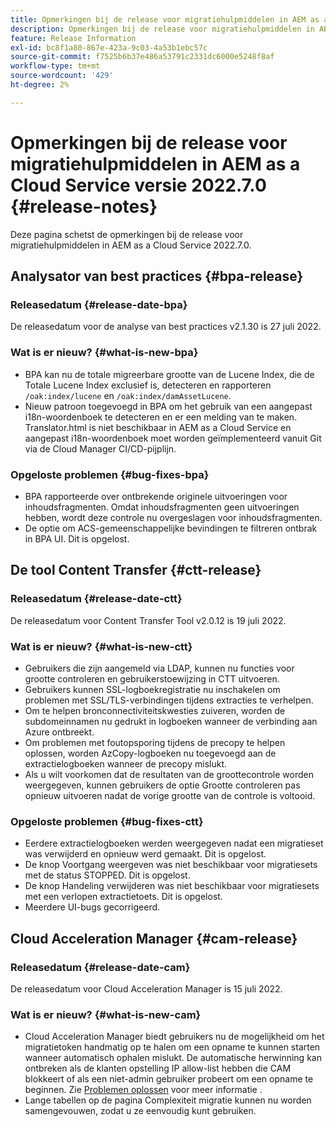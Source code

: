 ```yaml
---
title: Opmerkingen bij de release voor migratiehulpmiddelen in AEM as a Cloud Service versie 2022.7.0
description: Opmerkingen bij de release voor migratiehulpmiddelen in AEM as a Cloud Service versie 2022.7.0
feature: Release Information
exl-id: bc8f1a80-867e-423a-9c03-4a53b1ebc57c
source-git-commit: f7525b6b37e486a53791c2331dc6000e5248f8af
workflow-type: tm+mt
source-wordcount: '429'
ht-degree: 2%

---
```


# Opmerkingen bij de release voor migratiehulpmiddelen in AEM as a Cloud Service versie 2022.7.0 {#release-notes}

Deze pagina schetst de opmerkingen bij de release voor migratiehulpmiddelen in AEM as a Cloud Service 2022.7.0.

## Analysator van best practices {#bpa-release}

### Releasedatum {#release-date-bpa}

De releasedatum voor de analyse van best practices v2.1.30 is 27 juli 2022.

### Wat is er nieuw? {#what-is-new-bpa}

* BPA kan nu de totale migreerbare grootte van de Lucene Index, die de Totale Lucene Index exclusief is, detecteren en rapporteren `/oak:index/lucene` en `/oak:index/damAssetLucene`.
* Nieuw patroon toegevoegd in BPA om het gebruik van een aangepast i18n-woordenboek te detecteren en er een melding van te maken. Translator.html is niet beschikbaar in AEM as a Cloud Service en aangepast i18n-woordenboek moet worden geïmplementeerd vanuit Git via de Cloud Manager CI/CD-pijplijn.

### Opgeloste problemen {#bug-fixes-bpa}

* BPA rapporteerde over ontbrekende originele uitvoeringen voor inhoudsfragmenten. Omdat inhoudsfragmenten geen uitvoeringen hebben, wordt deze controle nu overgeslagen voor inhoudsfragmenten.
* De optie om ACS-gemeenschappelijke bevindingen te filtreren ontbrak in BPA UI. Dit is opgelost.

## De tool Content Transfer {#ctt-release}

### Releasedatum {#release-date-ctt}

De releasedatum voor Content Transfer Tool v2.0.12 is 19 juli 2022.

### Wat is er nieuw? {#what-is-new-ctt}

* Gebruikers die zijn aangemeld via LDAP, kunnen nu functies voor grootte controleren en gebruikerstoewijzing in CTT uitvoeren.
* Gebruikers kunnen SSL-logboekregistratie nu inschakelen om problemen met SSL/TLS-verbindingen tijdens extracties te verhelpen.
* Om te helpen bronconnectiviteitskwesties zuiveren, worden de subdomeinnamen nu gedrukt in logboeken wanneer de verbinding aan Azure ontbreekt.
* Om problemen met foutopsporing tijdens de precopy te helpen oplossen, worden AzCopy-logboeken nu toegevoegd aan de extractielogboeken wanneer de precopy mislukt.
* Als u wilt voorkomen dat de resultaten van de groottecontrole worden weergegeven, kunnen gebruikers de optie Grootte controleren pas opnieuw uitvoeren nadat de vorige grootte van de controle is voltooid.

### Opgeloste problemen {#bug-fixes-ctt}

* Eerdere extractielogboeken werden weergegeven nadat een migratieset was verwijderd en opnieuw werd gemaakt. Dit is opgelost.
* De knop Voortgang weergeven was niet beschikbaar voor migratiesets met de status STOPPED. Dit is opgelost.
* De knop Handeling verwijderen was niet beschikbaar voor migratiesets met een verlopen extractietoets. Dit is opgelost.
* Meerdere UI-bugs gecorrigeerd.

## Cloud Acceleration Manager {#cam-release}

### Releasedatum {#release-date-cam}

De releasedatum voor Cloud Acceleration Manager is 15 juli 2022.

### Wat is er nieuw? {#what-is-new-cam}

* Cloud Acceleration Manager biedt gebruikers nu de mogelijkheid om het migratietoken handmatig op te halen om een opname te kunnen starten wanneer automatisch ophalen mislukt. De automatische herwinning kan ontbreken als de klanten opstelling IP allow-list hebben die CAM blokkeert of als een niet-admin gebruiker probeert om een opname te beginnen. Zie [Problemen oplossen](/help/journey-migration/content-transfer-tool/using-content-transfer-tool/ingesting-content.md#troubleshooting) voor meer informatie .
* Lange tabellen op de pagina Complexiteit migratie kunnen nu worden samengevouwen, zodat u ze eenvoudig kunt gebruiken.
